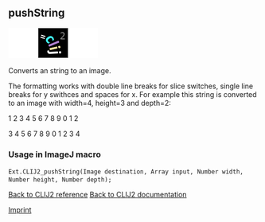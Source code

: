 ## pushString
<img src="images/mini_empty_logo.png"/><img src="images/mini_clij2_logo.png"/><img src="images/mini_empty_logo.png"/>

Converts an string to an image. 

The formatting works with double line breaks for slice switches, single line breaks for y swithces and 
spaces for x. For example this string is converted to an image with width=4, height=3 and depth=2:

1 2 3 4
5 6 7 8
9 0 1 2

3 4 5 6
7 8 9 0
1 2 3 4


### Usage in ImageJ macro
```
Ext.CLIJ2_pushString(Image destination, Array input, Number width, Number height, Number depth);
```


[Back to CLIJ2 reference](https://clij.github.io/clij2-docs/reference)
[Back to CLIJ2 documentation](https://clij.github.io/clij2-docs)

[Imprint](https://clij.github.io/imprint)
